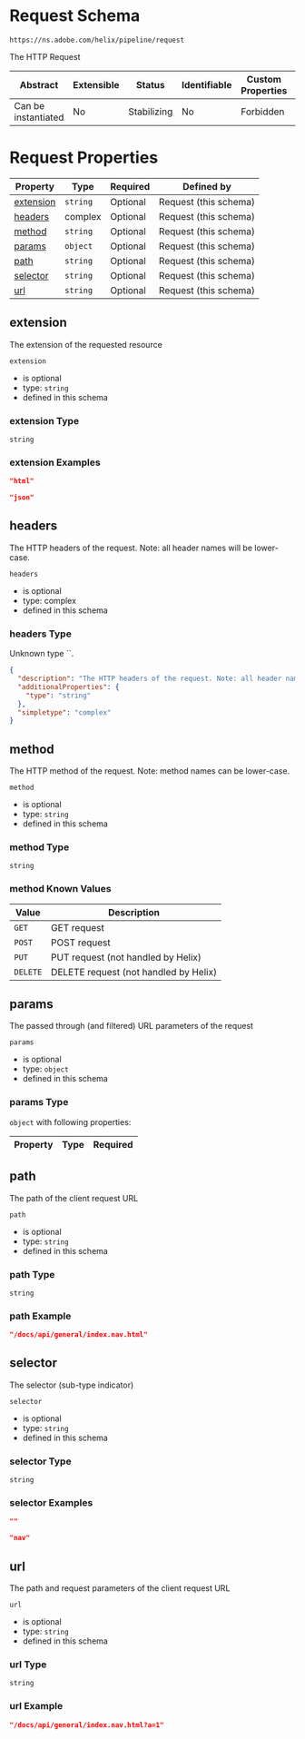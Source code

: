 
# Request Schema

```
https://ns.adobe.com/helix/pipeline/request
```

The HTTP Request

| Abstract | Extensible | Status | Identifiable | Custom Properties | Additional Properties | Defined In |
|----------|------------|--------|--------------|-------------------|-----------------------|------------|
| Can be instantiated | No | Stabilizing | No | Forbidden | Forbidden | [request.schema.json](request.schema.json) |

# Request Properties

| Property | Type | Required | Defined by |
|----------|------|----------|------------|
| [extension](#extension) | `string` | Optional | Request (this schema) |
| [headers](#headers) | complex | Optional | Request (this schema) |
| [method](#method) | `string` | Optional | Request (this schema) |
| [params](#params) | `object` | Optional | Request (this schema) |
| [path](#path) | `string` | Optional | Request (this schema) |
| [selector](#selector) | `string` | Optional | Request (this schema) |
| [url](#url) | `string` | Optional | Request (this schema) |

## extension

The extension of the requested resource

`extension`

* is optional
* type: `string`
* defined in this schema

### extension Type


`string`






### extension Examples

```json
"html"
```

```json
"json"
```



## headers

The HTTP headers of the request. Note: all header names will be lower-case.

`headers`

* is optional
* type: complex
* defined in this schema

### headers Type

Unknown type ``.

```json
{
  "description": "The HTTP headers of the request. Note: all header names will be lower-case.",
  "additionalProperties": {
    "type": "string"
  },
  "simpletype": "complex"
}
```





## method

The HTTP method of the request. Note: method names can be lower-case.

`method`

* is optional
* type: `string`
* defined in this schema

### method Type


`string`




### method Known Values
| Value | Description |
|-------|-------------|
| `GET` | GET request |
| `POST` | POST request |
| `PUT` | PUT request (not handled by Helix) |
| `DELETE` | DELETE request (not handled by Helix) |




## params

The passed through (and filtered) URL parameters of the request

`params`

* is optional
* type: `object`
* defined in this schema

### params Type


`object` with following properties:


| Property | Type | Required |
|----------|------|----------|






## path

The path of the client request URL

`path`

* is optional
* type: `string`
* defined in this schema

### path Type


`string`






### path Example

```json
"/docs/api/general/index.nav.html"
```


## selector

The selector (sub-type indicator)

`selector`

* is optional
* type: `string`
* defined in this schema

### selector Type


`string`






### selector Examples

```json
""
```

```json
"nav"
```



## url

The path and request parameters of the client request URL

`url`

* is optional
* type: `string`
* defined in this schema

### url Type


`string`






### url Example

```json
"/docs/api/general/index.nav.html?a=1"
```

